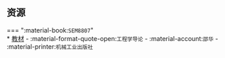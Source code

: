 ## 资源  
=== ":material-book:`SEM8807`"  
    * [教材](http://api.cqu-openlib.cn/file?key=iBuU42athvkf) - :material-format-quote-open:`工程学导论` - :material-account:`邵华` - :material-printer:`机械工业出版社`  
